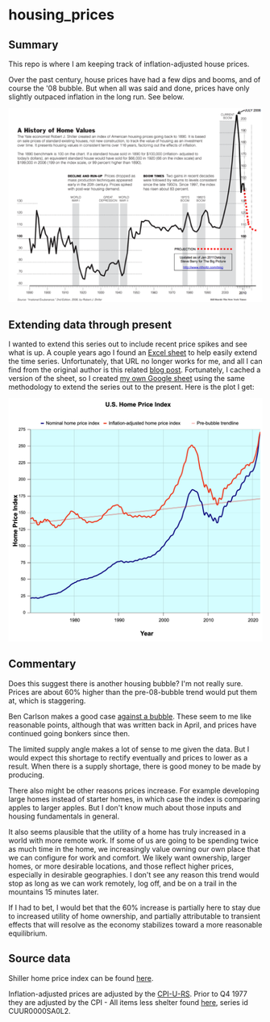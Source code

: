 # housing_prices

## Summary
This repo is where I am keeping track of inflation-adjusted house prices.

Over the past century, house prices have had a few dips and booms, and of course the '08 bubble. But when all was said and done, prices have only slightly outpaced inflation in the long run. See below.

![housing prices past 100 years](https://github.com/mpaluta/housing_prices/blob/main/images/100_year_home_values.png)

## Extending data through present
I wanted to extend this series out to include recent price spikes and see what is up. A couple years ago I found an [Excel sheet](http://housingbubble.jparsons.net) to help easily extend the time series. Unfortunately, that URL no longer works for me, and all I can find from the original author is this related [blog post](http://blog.jparsons.net/2011/04/housing-bubble-graph-fail.html). Fortunately, I cached a version of the sheet, so I created [my own Google sheet](https://docs.google.com/spreadsheets/d/1_5ndt0OvipKKxQwwBkM79xNm9HIDBij9Zl-GEPOSPkY/edit?usp=sharing) using the same methodology to extend the series out to the present. Here is the plot I get:

![series to present](https://github.com/mpaluta/housing_prices/blob/main/images/series_to_present.png)

## Commentary

Does this suggest there is another housing bubble? I'm not really sure. Prices are about 60% higher than the pre-08-bubble trend would put them at, which is staggering.

Ben Carlson makes a good case [against a bubble](https://awealthofcommonsense.com/2021/04/why-this-is-not-another-housing-bubble/). These seem to me like reasonable points, although that was written back in April, and prices have continued going bonkers since then.

The limited supply angle makes a lot of sense to me given the data. But I would expect this shortage to rectify eventually and prices to lower as a result. When there is a supply shortage, there is good money to be made by producing.

There also might be other reasons prices increase. For example developing large homes instead of starter homes, in which case the index is comparing apples to larger apples. But I don't know much about those inputs and housing fundamentals in general.

It also seems plausible that the utility of a home has truly increased in a world with more remote work. If some of us are going to be spending twice as much time in the home, we increasingly value owning our own place that we can configure for work and comfort. We likely want ownership, larger homes, or more desirable locations, and those reflect higher prices, especially in desirable geographies. I don't see any reason this trend would stop as long as we can work remotely, log off, and be on a trail in the mountains 15 minutes later.

If I had to bet, I would bet that the 60% increase is partially here to stay due to increased utility of home ownership, and partially attributable to transient effects that will resolve as the economy stabilizes toward a more reasonable equilibrium.

## Source data

Shiller home price index can be found [here](https://fred.stlouisfed.org/series/CSUSHPINSA).

Inflation-adjusted prices are adjusted by the [CPI-U-RS](https://www.bls.gov/cpi/research-series/r-cpi-u-rs-home.htm). Prior to Q4 1977 they are adjusted by the CPI - All items less shelter found [here](http://data.bls.gov/cgi-bin/srgate), series id CUUR0000SA0L2.

